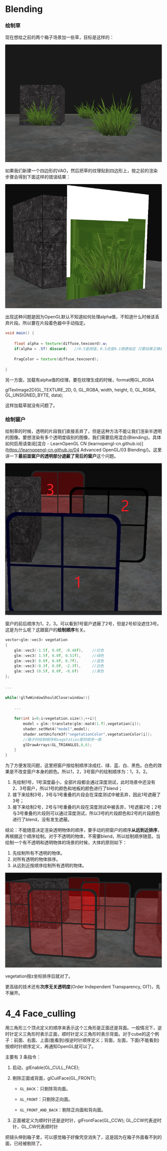 # Blending

### 绘制草

现在想给之前的两个箱子场景加一些草，目标是这样的：

![mkdocs](images/2.png)

如果我们新建一个四边形的VAO，然后把草的纹理贴到四边形上，按之前的渲染步骤会得到下面这样的错误结果：

![mkdocs](images/3.jpg)

出现这种问题是因为OpenGL默认不知道如何处理alpha值，不知道什么时候该丢弃片段。所以要在片段着色器中手动指定。

```glsl
void main() {

    float alpha = texture(diffuse,texcoord).w;
    if(alpha < .5f) discard;   //0.5是阈值，0.5还是0.1随便指定 只要结果正确就可以

    FragColor = texture(diffuse,texcoord);

}
```

另一方面，加载有alpha值的纹理，要在纹理生成的时候，format用GL_RGBA

glTexImage2D(GL_TEXTURE_2D, 0, GL_RGBA, width, height, 0, GL_RGBA, GL_UNSIGNED_BYTE, data);

这样加载草就没有问题了。

### 绘制窗户

绘制草的时候，透明的片段我们直接丢弃了，但是这种方法不能让我们渲染半透明的图像。要想渲染有多个透明度级别的图像，我们需要启用混合(Blending)。具体如何启用请查阅[混合 - LearnOpenGL CN (learnopengl-cn.github.io)](https://learnopengl-cn.github.io/04 Advanced OpenGL/03 Blending/)。这里讲一下**最前面窗户的透明部分遮蔽了背后的窗户**这个问题。

![mkdocs](images/4.jpg)

窗户的前后顺序为1，2，3。可以看到1号窗户遮蔽了2号，但是2号却没遮住3号。这是为什么呢？这跟窗户的**绘制顺序**有关。

```c++
vector<glm::vec3> vegetation
{
    glm::vec3(-1.5f, 0.0f, -0.48f),    //红色
    glm::vec3( 1.5f, 0.0f, 0.51f),     //绿色
    glm::vec3( 0.0f, 0.0f, 0.7f),      //蓝色
    glm::vec3(-0.3f, 0.0f, -2.3f),     //白色
    glm::vec3 (0.5f, 0.0f, -0.6f)      //黑色
};

...
    
while(!glfwWindowShouldClose(window)){
    
    ...
        
    for(int i=0;i<vegetation.size();++i){
        model = glm::translate(glm::mat4(1.f),vegetation[i]);
        shader.setMat4("model",model);
        shader.setUniform3f("vegetationColor",vegetationColor[i]);
        //箱子的绘制顺序和vegetation里的顺序一致
        glDrawArrays(GL_TRIANGLES,0,6);
    }
}
```

为了方便发现问题，这里把窗户按绘制顺序涂成红、绿、蓝、白、黑色。白色的效果是不改变窗户本身的颜色。所以1，2，3号窗户的绘制顺序为：1，3，2。

1. 先绘制1号，1号深度最小，全部片段都会通过深度测试，此时场景中还没有2、3号窗户，所以1号的颜色和地板的颜色进行了blend；
2. 接下来绘制3号，3号与1号重叠的片段会在深度测试中被丢弃，因此1号遮蔽了3号；
3. 接下来绘制2号，2号与1号重叠的片段在深度测试中被丢弃，1号遮蔽2号；2号与3号重叠的片段则可以通过深度测试，所以3号的片段颜色和2号的片段颜色进行了blend，没有发生遮蔽。

结论：不能随意决定渲染透明物体的顺序，要手动的把窗户的顺序**从远到近排序**，再根据这个顺序绘制。对于不透明的物体，不需要blend，所以绘制顺序随意。当绘制一个有不透明和透明物体的场景的时候，大体的原则如下：

1. 先绘制所有不透明的物体。
2. 对所有透明的物体排序。
3. 从远到近按顺序绘制所有透明的物体。

![mkdocs](images/5.png)

vegetation按z坐标排序后就对了。

更高级的技术还有**次序无关透明度**(Order Independent Transparency, OIT)，先不展开。

# 4_4 Face_culling

用三角形三个顶点定义的顺序来表示这个三角形是正面还是背面。一般情况下，逆时针定义三角形时表示正面，顺时针定义三角形时表示背面。对于cube的这个例子：前面、右面、上面(能看到)按逆时针顺序定义；背面，左面，下面(不能看到)按顺时针顺序定义，再通知OpenGL就可以了。

主要有 3 条指令：

1. 启动，glEnable(GL_CULL_FACE);

2. 剔除正面或背面，glCullFace(GL_FRONT);

   - `GL_BACK`：只剔除背向面。

   - `GL_FRONT`：只剔除正向面。

   - `GL_FRONT_AND_BACK`：剔除正向面和背向面。

3. 正面被定义为顺时针还是逆时针，glFrontFace(GL_CCW); GL_CCW代表逆时针，GL_CW代表顺时针

把镜头伸到箱子里，可以感觉箱子好像凭空消失了，这是因为在箱子外面看不到的面，已经被剔除了。
